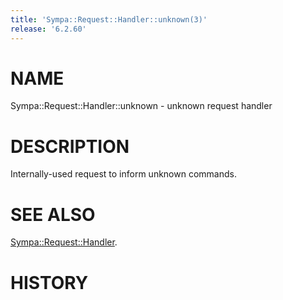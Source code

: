 ```yaml
---
title: 'Sympa::Request::Handler::unknown(3)'
release: '6.2.60'
---
```


# NAME

Sympa::Request::Handler::unknown - unknown request handler

# DESCRIPTION

Internally-used request to inform unknown commands.

# SEE ALSO

[Sympa::Request::Handler](./Sympa-Request-Handler.3.md).

# HISTORY
